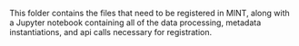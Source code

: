 This folder contains the files that need to be registered in MINT, along with a Jupyter notebook containing all of the data processing, metadata instantiations, and api calls necessary for registration.
